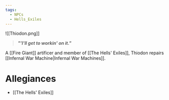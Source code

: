 ```yaml
---
tags:
  - NPCs
  - Hells_Exiles
---
```

![[Thiodon.png]]
> ***"'I'll get to workin' on it."***

A [[Fire Giant]] artificer and member of [[The Hells' Exiles]], Thiodon repairs [[Infernal War Machine|Infernal War Machines]].
# Allegiances
- [[The Hells' Exiles]]